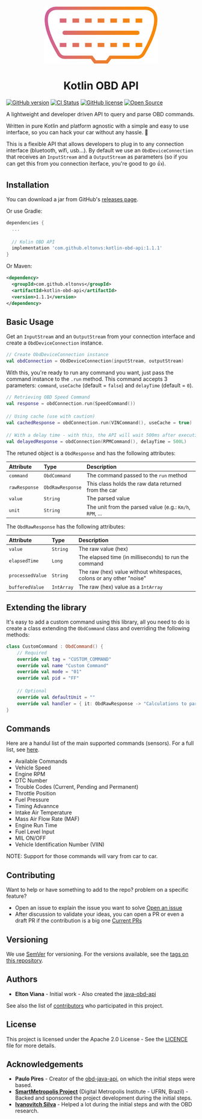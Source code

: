 <p align="center">
  <img width="300px" src="img/kotlin-obd-api-logo.png" />
</p>

<h1 align="center">Kotlin OBD API</h1>

[![GitHub version](https://badge.fury.io/gh/eltonvs%2Fkotlin-obd-api.svg)](https://badge.fury.io/gh/eltonvs%2Fkotlin-obd-api)
[![CI Status](https://github.com/eltonvs/kotlin-obd-api/workflows/CI/badge.svg)](https://github.com/eltonvs/kotlin-obd-api/actions?query=workflow%3ACI)
[![GitHub license](https://img.shields.io/github/license/eltonvs/kotlin-obd-api)](https://github.com/eltonvs/kotlin-obd-api/blob/master/LICENSE)
[![Open Source](https://badges.frapsoft.com/os/v1/open-source.svg?v=103)](https://opensource.org/)

A lightweight and developer driven API to query and parse OBD commands.

Written in pure Kotlin and platform agnostic with a simple and easy to use interface, so you can hack your car without any hassle. :blue_car:

This is a flexible API that allows developers to plug in to any connection interface (bluetooth, wifi, usb...). By default we use an `ObdDeviceConnection` that receives an `InputStream` and a `OutputStream` as parameters (so if you can get this from you connection iterface, you're good to go :thumbsup:).


## Installation

You can download a jar from GitHub's [releases page](https://github.com/eltonvs/kotlin-obd-api/releases).

Or use Gradle:

```gradle
dependencies {
  ...

  // Kolin OBD API
  implementation 'com.github.eltonvs:kotlin-obd-api:1.1.1'
}
```

Or Maven:

```xml
<dependency>
  <groupId>com.github.eltonvs</groupId>
  <artifactId>kotlin-obd-api</artifactId>
  <version>1.1.1</version>
</dependency>
```


## Basic Usage

Get an `InputStream` and an `OutputStream` from your connection interface and create a `ObdDeviceConnection` instance.

```kotlin
// Create ObdDeviceConnection instance
val obdConnection = ObdDeviceConnection(inputStream, outputStream)
```

With this, you're ready to run any command you want, just pass the command instance to the `.run` method. This command accepts 3 parameters: `command`, `useCache` (default = `false`) and `delayTime` (default = `0`).

```kotlin
// Retrieving OBD Speed Command
val response = obdConnection.run(SpeedCommand())

// Using cache (use with caution)
val cachedResponse = obdConnection.run(VINCommand(), useCache = true)

// With a delay time - with this, the API will wait 500ms after executing the command
val delayedResponse = obdConnection(RPMCommand(), delayTime = 500L)
```

The retuned object is a `ObdResponse` and has the following attributes:

| Attribute | Type | Description |
| :- | :- | :- |
| `command` | `ObdCommand` | The command passed to the `run` method |
| `rawResponse` | `ObdRawResponse` | This class holds the raw data returned from the car |
| `value` | `String` | The parsed value |
| `unit` | `String` | The unit from the parsed value (e.g.: `Km/h`, `RPM`, ... |


The `ObdRawResponse` has the following attributes:

| Attribute | Type | Description |
| :- | :- | :- |
| `value` | `String` | The raw value (hex) |
| `elapsedTime` | `Long` | The elapsed time (in milliseconds) to run the command |
| `processedValue` | `String` | The raw (hex) value without whitespaces, colons or any other "noise" |
| `bufferedValue` | `IntArray` | The raw (hex) value as a `IntArray` |


## Extending the library

It's easy to add a custom command using this library, all you need to do is create a class extending the `ObdCommand` class and overriding the following methods:
```kotlin
class CustomCommand : ObdCommand() {
    // Required
    override val tag = "CUSTOM_COMMAND"
    override val name "Custom Command"
    override val mode = "01"
    override val pid = "FF"

    // Optional
    override val defaultUnit = ""
    override val handler = { it: ObdRawResponse -> "Calculations to parse value from ${it.processedValue}" }
}
```


## Commands

Here are a handul list of the main supported commands (sensors). For a full list, see [here](SUPPORTED_COMMANDS.md).

- Available Commands
- Vehicle Speed
- Engine RPM
- DTC Number
- Trouble Codes (Current, Pending and Permanent)
- Throttle Position
- Fuel Pressure
- Timing Advannce
- Intake Air Temperature
- Mass Air Flow Rate (MAF)
- Engine Run Time
- Fuel Level Input
- MIL ON/OFF
- Vehicle Identification Number (VIIN)

NOTE: Support for those commands will vary from car to car.


## Contributing

Want to help or have something to add to the repo? problem on a specific feature?

-   Open an issue to explain the issue you want to solve  [Open an issue](https://github.com/eltonvs/kotlin-obd-api/issues)
-   After discussion to validate your ideas, you can open a PR or even a draft PR if the contribution is a big one  [Current PRs](https://github.com/eltonvs/kotlin-obd-api/pulls)


## Versioning

We use [SemVer](http://semver.org/) for versioning. For the versions available, see the [tags on this repository](https://github.com/eltonvs/kotlin-obd-api/tags).


## Authors

- **Elton Viana** - Initial work - Also created the [java-obd-api](https://github.com/eltonvs/java-obd-api)

See also the list of [contributors](https://github.com/eltonvs/kotlin-obd-api/contributors) who participated in this project.


## License

This project is licensed under the Apache 2.0 License - See the [LICENCE](LICENSE) file for more details.


## Acknowledgements

- **Paulo Pires** - Creator of the [obd-java-api](https://github.com/pires/obd-java-api), on which the initial steps were based.
- **[SmartMetropolis Project](http://smartmetropolis.imd.ufrn.br/)** (Digital Metropolis Institute - UFRN, Brazil) - Backed and sponsored the project development during the initial steps.
- **[Ivanovitch Silva](https://github.com/ivanovitchm)** - Helped a lot during the initial steps and with the OBD research.
